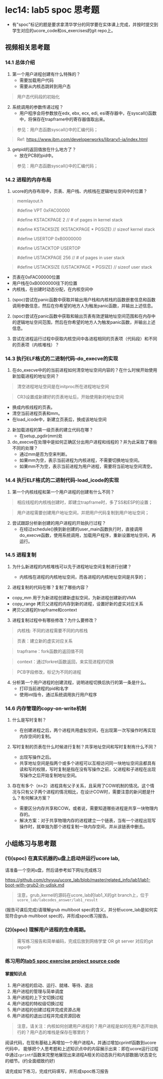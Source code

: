 # lec14: lab5 spoc 思考题

- 有"spoc"标记的题是要求拿清华学分的同学要在实体课上完成，并按时提交到学生对应的ucore_code和os_exercises的git repo上。


## 视频相关思考题

### 14.1 总体介绍

1. 第一个用户进程创建有什么特殊的？
    + 需要加载用户代码
    + 需要从内核态跳转到用户态

 > 用户态代码段的初始化

2. 系统调用的参数传递过程？
    + 用户程序会将参数放在edx, ebx, ecx, edi, esi寄存器中，在syscall()函数中，将保存在trapframe中的寄存器值取出来。

 > 参见：用户态函数syscall()中的汇编代码；

 > Ref: https://www.ibm.com/developerworks/library/l-ia/index.html

3. getpid的返回值放在什么地方了？
    + 放在PCB的pid中。

 > 参见：用户态函数syscall()中的汇编代码；

### 14.2 进程的内存布局

1. ucore的内存布局中，页表、用户栈、内核栈在逻辑地址空间中的位置？

 > memlayout.h

 > #define VPT 0xFAC00000

 > #define KSTACKPAGE 2 // # of pages in kernel stack

 > #define KSTACKSIZE (KSTACKPAGE * PGSIZE) // sizeof kernel stack

 > #define USERTOP 0xB0000000

 > #define USTACKTOP USERTOP

 > #define USTACKPAGE 256 // # of pages in user stack

 > #define USTACKSIZE (USTACKPAGE * PGSIZE) // sizeof user stack
    
   + 页表在0xFAC00000位置
   + 用户栈在0xB0000000往下的位置
   + 内核栈，在创建时动态分配，在内核空间中

1. (spoc)尝试在panic函数中获取并输出用户栈和内核栈的函数嵌套信息和函数调用参数信息，然后在你希望的地方人为触发panic函数，并输出上述信息。

1. (spoc)尝试在panic函数中获取和输出页表有效逻辑地址空间范围和在内存中的逻辑地址空间范围，然后在你希望的地方人为触发panic函数，并输出上述信息。

1. 尝试在进程运行过程中获取内核空间中各进程相同的页表项（代码段）和不同的页表项（内核堆栈）？

### 14.3 执行ELF格式的二进制代码-do_execve的实现

1. 在do_execve中的的当前进程如何清空地址空间内容的？在什么时候开始使用新加载进程的地址空间？

 > 清空进程地址空间是在initproc所在进程地址空间
 
 > CR3设置成新建好的页表地址后，开始使用新的地址空间

   + 换成内核线程的页表。
   + 清空当前进程页表和mm。
   + 在load_icode中，新建立页表后，换成该地址空间

2. 新加载进程的第一级页表的建立代码在哪？
   + 在setup_pgdir(mm)处
3. do_execve在处理中是如何正确区分出用户进程和线程的？并为此采取了哪些不同的处理？
   + 通过mm是否为空来判断。
   + 如果mm为空，表示当前进程为内核进程，不需要切换地址空间。
   + 如果mm不为空，表示当前进程为用户进程，需要将当前地址空间清空。

### 14.4 执行ELF格式的二进制代码-load_icode的实现

1. 第一个内核线程和第一个用户进程的创建有什么不同？

 > 相应线程的内核栈创建时，即建立trapframe时，多了SS和ESP的设置；

 > 用户进程需要创建用户地址空间，并把用户代码复制到用户地址空间；

2. 尝试跟踪分析新创建的用户进程的开始执行过程？
   + 在经过schedule()换到新创建的user_main函数执行时，直接调用do_execve函数，使用系统调用，加载用户程序，重新设置地址空间，再运行。

### 14.5 进程复制

1. 为什么新进程的内核堆栈可以先于进程地址空间复制进行创建？

   + 内核栈在进程的内核地址空间，而各进程的内核地址空间是共享的；
 
2. 进程复制的代码在哪？复制了哪些内容？
+ copy_mm 用于为新进程创建新虚拟空间，为新进程创建新的VMA
+ copy_range 拷贝父进程的内存到新的进程，设置好新的虚实对应关系
+ 拷贝父进程的trapframe和context

3. 进程复制过程中有哪些修改？为什么要修改？

 > 内核栈: 不同的进程需要不同的内核栈

 > 页表：建立新的虚实对应关系

 > trapframe：fork函数的返回值不同

 > context：通过forkret函数返回，来实现进程的切换

 > PCB字段修改，标记为不同的进程

4. 分析第一个用户进程的创建流程，说明进程切换后执行的第一条是什么。
   + 打印当前进程的pid和名字
   + 使用int指令，通过系统调用执行用户程序

### 14.6 内存管理的copy-on-write机制

1. 什么是写时复制？
   + 在创建进程之后，两个进程共用虚拟空间，在出现第一次写操作时再实现内存空间的复制。
  
2. 写时复制的页表在什么时候进行复制？共享地址空间和写时复制有什么不同？
   + 出现写操作之后。
   + 共享地址空间是指两个或多个进程可以互相访问同一块地址空间且都具有读和写的权限，写时复制是指在没有写操作之前，父进程和子进程在出现写操作之后开始复制地址空间。
3. 存在有多个（n>2）进程具有父子关系，且采用了COW机制的情况。这个情况与只有父子两个进程的情况相比，在设计COW时，需要注意的新问题是什么？有何解决方案？
   + 需要区分内存共享和COW。或者说，需要知道哪些进程是共享一块物理内存的。
   + 解决方案：对于共享物理内存的进程建立一个链表，当有一个进程出现写操作时，就单独为那个进程复制一块内存空间，并从该链表中删去。

## 小组练习与思考题

### (1)(spoc) 在真实机器的u盘上启动并运行ucore lab,

请准备一个空闲u盘，然后请参考如下网址完成练习

https://github.com/chyyuu/ucore_lab/blob/master/related_info/lab1/lab1-boot-with-grub2-in-udisk.md

> 注意，grub_kernel的源码在ucore_lab的lab1_X的git branch上，位于 `ucore_lab/labcodes_answer/lab1_result`

(报告可课后完成)请理解grub multiboot spec的含义，并分析ucore_lab是如何实现符合grub multiboot spec的，并形成spoc练习报告。

### (2)(spoc) 理解用户进程的生命周期。

> 需写练习报告和简单编码，完成后放到网络学堂 OR git server 对应的git repo中

### 练习用的[lab5 spoc exercise project source code](https://github.com/chyyuu/ucore_lab/tree/master/related_info/lab5/lab5-spoc-discuss)


#### 掌握知识点
1. 用户进程的启动、运行、就绪、等待、退出
2. 用户进程的管理与简单调度
3. 用户进程的上下文切换过程
4. 用户进程的特权级切换过程
5. 用户进程的创建过程并完成资源占用
6. 用户进程的退出过程并完成资源回收

> 注意，请关注：内核如何创建用户进程的？用户进程是如何在用户态开始执行的？用户态的堆栈是保存在哪里的？

阅读代码，在现有基础上再增加一个用户进程A，并通过增加cprintf函数到ucore代码中，
能够把个人思考题和上述知识点中的内容展示出来：即在ucore运行过程中通过`cprintf`函数来完整地展现出来进程A相关的动态执行和内部数据/状态变化的细节。(约全面细致约好)

请完成如下练习，完成代码填写，并形成spoc练习报告

